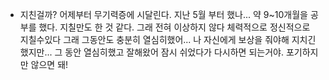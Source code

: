 - 지친걸까? 어제부터 무기력증에 시달린다.
  지난 5월 부터 했나... 약 9~10개월을 공부를 했다.
  지칠만도 한 것 같다. 그래 전혀 이상하지 않다
  체력적으로 정신적으로 지칠수있다
  그래 그동안도 충분히 열심히했어... 나 자신에게 보상을 줘야해
  지치긴 했지만... 그 동안 열심히했고 잘해왔어
  잠시 쉬었다가 다시하면 되는거야. 포기하지만 않으면 돼!